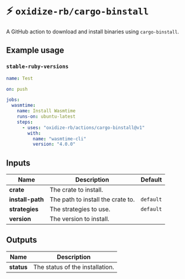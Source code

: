 # ⚡️ `oxidize-rb/cargo-binstall`

A GitHub action to download and install binaries using `cargo-binstall`.

## Example usage

### `stable-ruby-versions`

```yaml
name: Test

on: push

jobs:
  wasmtime:
    name: Install Wasmtime
    runs-on: ubuntu-latest
    steps:
      - uses: "oxidize-rb/actions/cargo-binstall@v1"
        with:
          name: "wasmtime-cli"
          version: "4.0.0"
```

## Inputs

<!-- inputs -->

| Name             | Description                       | Default   |
| ---------------- | --------------------------------- | --------- |
| **crate**        | The crate to install.             |           |
| **install-path** | The path to install the crate to. | `default` |
| **strategies**   | The strategies to use.            | `default` |
| **version**      | The version to install.           |           |

<!-- /inputs -->

## Outputs

<!-- outputs -->

| Name       | Description                     |
| ---------- | ------------------------------- |
| **status** | The status of the installation. |

<!-- /outputs -->
